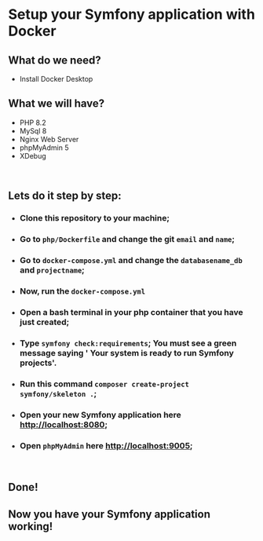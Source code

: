 # Setup your Symfony application with Docker

## What do we need?
 - Install Docker Desktop

## What we will have?
 - PHP 8.2
 - MySql 8
 - Nginx Web Server
 - phpMyAdmin 5
 - XDebug

<br>

## Lets do it step by step:
- ### Clone this repository to your machine;
- ### Go to `php/Dockerfile` and change the git `email` and `name`;
- ### Go to `docker-compose.yml` and change the `databasename_db` and `projectname`;
- ### Now, run the `docker-compose.yml`
- ### Open a bash terminal in your php container that you have just created;
- ### Type `symfony check:requirements`; You must see a green message saying ' Your system is ready to run Symfony projects'.
- ### Run this command `composer create-project symfony/skeleton .`;
- ### Open your new Symfony application here [http://localhost:8080](http://localhost:8080);
- ### Open `phpMyAdmin` here [http://localhost:9005](http://localhost:9005);

<br>

## Done!
## Now you have your Symfony application working!